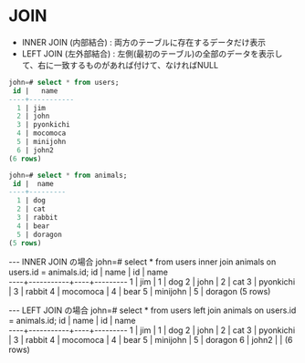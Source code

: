# JOIN

- INNER JOIN (内部結合) : 両方のテーブルに存在するデータだけ表示
- LEFT JOIN (左外部結合) : 左側(最初のテーブル)の全部のデータを表示して、右に一致するものがあれば付けて、なければNULL

```sql
john=# select * from users;
 id |   name    
----+-----------
  1 | jim
  2 | john
  3 | pyonkichi
  4 | mocomoca
  5 | minijohn
  6 | john2
(6 rows)

john=# select * from animals;
 id |  name   
----+---------
  1 | dog
  2 | cat
  3 | rabbit
  4 | bear
  5 | doragon
(5 rows)
```

--- INNER JOIN の場合
john=# select * from users inner join animals on users.id = animals.id;
 id |   name    | id |  name   
----+-----------+----+---------
  1 | jim       |  1 | dog
  2 | john      |  2 | cat
  3 | pyonkichi |  3 | rabbit
  4 | mocomoca  |  4 | bear
  5 | minijohn  |  5 | doragon
(5 rows)


--- LEFT JOIN の場合
john=# select * from users left join animals on users.id = animals.id;
 id |   name    | id |  name   
----+-----------+----+---------
  1 | jim       |  1 | dog
  2 | john      |  2 | cat
  3 | pyonkichi |  3 | rabbit
  4 | mocomoca  |  4 | bear
  5 | minijohn  |  5 | doragon
  6 | john2     |    | 
(6 rows)
```
